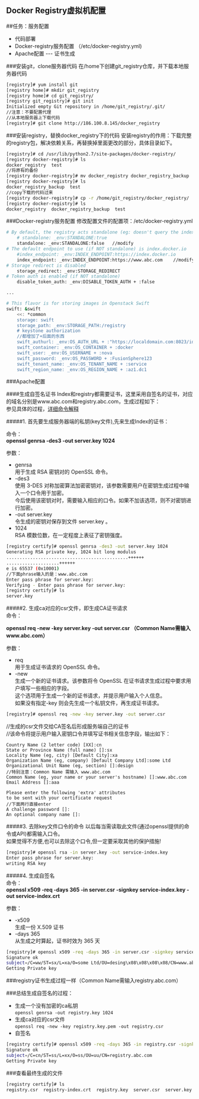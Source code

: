 Docker Registry虚拟机配置
--------

##任务：服务配置
* 代码部署
* Docker-registry服务配置 （/etc/docker-registry.yml)
* Apache配置 --- 证书生成

###安装git，clone服务器代码
在/home下创建git_registry仓库，并下载本地服务器代码
```sh
[registry]# yum install git
[registry home]# mkdir git_registry
[registry home]# cd git_registry/
[registry git_registry]# git init
Initialized empty Git repository in /home/git_registry/.git/
//注意：不要配置代理
//从本地服务器上下载代码
[registry]# git clone http://186.100.8.145/docker_registry
```

###安装registry，替换docker_registry下的代码
安装registry的作用：下载完整的registry包，解决依赖关系，再替换掉里面更改的部分，具体目录如下。
```sh
[registry]# cd /usr/lib/python2.7/site-packages/docker-registry/
[registry docker-registry]# ls
docker_registry  test
//将原有的备份
[registry docker-registry]# mv docker_registry docker_registry_backup
[registry docker-registry]# ls
docker_registry_backup  test
//copy下载的代码过来
[registry docker-registry]# cp -r /home/git_registry/docker_registry/ .
[registry docker-registry]# ls
docker_registry  docker_registry_backup  test
```

###Docker-registry服务配置
修改配置文件的配置项：/etc/docker-registry.yml

```sh
# By default, the registry acts standalone (eg: doesn't query the index)
    # standalone: _env:STANDALONE:true
    standalone: _env:STANDALONE:false   //modify
# The default endpoint to use (if NOT standalone) is index.docker.io
    #index_endpoint: _env:INDEX_ENDPOINT:https://index.docker.io
    index_endpoint: _env:INDEX_ENDPOINT:https://www.abc.com    //modify
# Storage redirect is disabled
    storage_redirect: _env:STORAGE_REDIRECT
# Token auth is enabled (if NOT standalone)
    disable_token_auth: _env:DISABLE_TOKEN_AUTH + :false

...

# This flavor is for storing images in Openstack Swift
swift: &swift
    <<: *common
    storage: swift
    storage_path: _env:STORAGE_PATH:/registry
    # keystone authorization
    //都增加了+后面的东西
    swift_authurl: _env:OS_AUTH_URL + :"https://localdomain.com:8023/identity/v2.0"
    swift_container: _env:OS_CONTAINER + :docker
    swift_user: _env:OS_USERNAME + :nova
    swift_password: _env:OS_PASSWORD + :FusionSphere123
    swift_tenant_name: _env:OS_TENANT_NAME + :service
    swift_region_name: _env:OS_REGION_NAME + :az1.dc1
```
###Apache配置

####生成自签名证书
Index和registry都需要证书，这里采用自签名的证书，对应的域名分别是www.abc.com和registry.abc.com，生成过程如下：         
参见具体的过程，[详细命令解释](http://rhythm-zju.blog.163.com/blog/static/310042008015115718637/)       

#####1.  首先要生成服务器端的私钥(key文件),先来生成Index的证书：        

命令：     
**openssl genrsa -des3 -out server.key 1024**     

参数：    

* genrsa        
用于生成 RSA 密钥对的 OpenSSL 命令。
* -des3         
使用 3-DES 对称加密算法加密密钥对，该参数需要用户在密钥生成过程中输入一个口令用于加密。      
今后使用该密钥对时，需要输入相应的口令。如果不加该选项，则不对密钥进行加密。
* -out server.key        
令生成的密钥对保存到文件 server.key 。
* 1024       
RSA 模数位数，在一定程度上表征了密钥强度。

```sh
[registry certify]# openssl genrsa -des3 -out server.key 1024
Generating RSA private key, 1024 bit long modulus
..............................................++++++
....................++++++
e is 65537 (0x10001)
//下面phrase输入的是：www.abc.com
Enter pass phrase for server.key:
Verifying - Enter pass phrase for server.key:
[registry certify]# ls
server.key
```

#####2.  生成ca对应的csr文件，即生成CA证书请求           
命令：     

**openssl req -new -key server.key -out server.csr  （Common Name需输入www.abc.com）**     

参数：    

* req      
用于生成证书请求的 OpenSSL 命令。
* -new       
生成一个新的证书请求。该参数将令 OpenSSL 在证书请求生成过程中要求用户填写一些相应的字段。      
这个选项用于生成一个新的证书请求，并提示用户输入个人信息。       
如果没有指定-key 则会先生成一个私钥文件，再生成证书请求。       

```sh
[registry]# openssl req -new -key server.key -out server.csr    
```
//生成的csr文件交给CA签名后形成服务端自己的证书            
//该命令将提示用户输入密钥口令并填写证书相关信息字段，输出如下：
```
Country Name (2 letter code) [XX]:cn
State or Province Name (full name) []:sx
Locality Name (eg, city) [Default City]:xa
Organization Name (eg, company) [Default Company Ltd]:some Ltd
Organizational Unit Name (eg, section) []:design
//特别注意：Common Name 需输入 www.abc.com
Common Name (eg, your name or your server's hostname) []:www.abc.com
Email Address []:aaa

Please enter the following 'extra' attributes
to be sent with your certificate request
//下面两行直接enter
A challenge password []:
An optional company name []:
```

#####3. 去除key文件口令的命令
以后每当需读取此文件(通过openssl提供的命令或API)都需输入口令。        
如果觉得不方便,也可以去除这个口令,但一定要采取其他的保护措施!     
```sh
[registry]# openssl rsa -in server.key -out service-index.key
Enter pass phrase for server.key:
writing RSA key
```
#####4. 生成自签名    
命令：    
**openssl x509 -req -days 365 -in server.csr -signkey service-index.key -out service-index.crt**      

参数：    

* -x509      
生成一份 X.509 证书          
* -days 365            
从生成之时算起，证书时效为 365 天     

```sh
[registry]# openssl x509 -req -days 365 -in server.csr -signkey service-index.key -out service-index.crt
Signature ok
subject=/C=ww/ST=sx/L=xa/O=some Ltd/OU=desing\x08\x08\x08\x08/CN=www.abc.com/emailAddress=aaa
Getting Private key
```
###registry证书生成过程一样（Common Name需输入registry.abc.com）

###总结生成自签名的过程：
* 生成一个没有加密的ca私钥       
`openssl genrsa -out registry.key 1024`
* 生成ca对应的csr文件          
`openssl req -new -key registry.key.pem -out registry.csr`
* 自签名    
```sh
[registry certify]# openssl x509 -req -days 365 -in registry.csr -signkey registry.key -out registry-index.crt
Signature ok
subject=/C=cn/ST=ss/L=xx/O=ss/OU=uu/CN=registry.abc.com
Getting Private key
```
###查看最终生成的文件
```sh
[registry certify]# ls
registry.csr  registry-index.crt  registry.key  server.csr  server.key  service-index.crt  service-index.key
```
